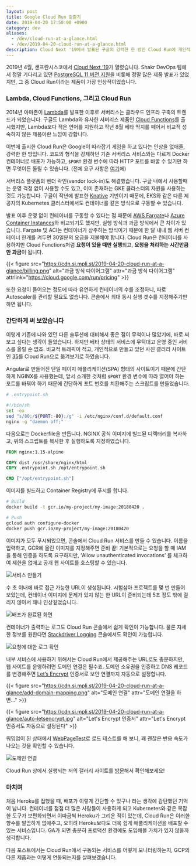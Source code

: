```yaml
---
layout: post
title: Google Cloud Run 겉핥기
date: 2019-04-20 17:50:00 +0900
category: dev
aliases:
  - /dev/cloud-run-at-a-glance.html
  - /dev/2019-04-20-cloud-run-at-a-glance.html
description: Cloud Next '19에서 발표된 구글의 강력한 한 방인 Cloud Run에 개인적으로 만들고 있던 사진 갤러리 사이트를 옮겨보았습니다.
---
```


2019년 4월, 샌프란시스코에서 [Cloud Next ‘19](https://cloud.withgoogle.com/next/sf/)가 열렸습니다. Shakr DevOps 팀에서 정말 기다리고 있던 [PostgreSQL 11 버전 지원](https://cloud.google.com/sql/docs/release-notes#april_9_2019)을 비롯해 정말 많은 제품 발표가 있었지만, 그 중 Cloud Run이라는 제품이 가장 인상적이었습니다.


### Lambda, Cloud Functions, 그리고 Cloud Run

2014년 아마존이 [Lambda](https://aws.amazon.com/ko/lambda/)를 발표한 이후로 서버리스는 클라우드 인프라 구축의 트렌드가 되었습니다.  구글도 Lambda와 유사한 서버리스 제품인 [Cloud Functions](https://cloud.google.com/functions/)를 출시했지만, Lambda보다 적은 언어를 지원하고 작년 8월 베타 딱지를 떼어서 비교적 성숙하지 않은 제품이란 느낌이 강합니다.

이번에 출시한 Cloud Run은 Google이 따라잡기 게임을 하고 있다는 인상을 없애줄, 강력한 한 방입니다. 코드의 형식을 강제하던 기존 서버리스 서비스와는 다르게 Docker 컨테이너로 배포가 가능하고, `$PORT` 환경 변수에 따라 HTTP 포트를 바꿀 수 있기만 하면 무엇이든 돌릴 수 있습니다. (전체 요구 사항은 [여기](https://cloud.google.com/run/docs/developing)에)

서버리스 플랫폼의 벤더 락인(vendor lock-in)도 해결했습니다. 구글 내에서 사용할때는 운영 걱정 없이 사용할 수도 있고, 이미 존재하는 GKE 클라스터의 자원을 사용하는 것도 가능합니다. 구글이 작년에 발표한 [Knative](https://knative.dev/docs/) 기반이기 때문에, EKS와 같은 다른 제공자의 Kubernetes 클러스터에서도 컨테이너를 같은 방식으로 구동할 수 있습니다.

발표 이후 운영 없이 컨테이너를 구동할 수 있다는 점 때문에 [AWS Fargate](https://aws.amazon.com/ko/fargate/)나 [Azure Container Instances](https://azure.microsoft.com/ko-kr/services/container-instances/)와 비교되기도 했지만, 실행 방식과 과금 방식에서 큰 차이가 있습니다. Fargate 및 ACI는 컨테이너가 상주하는 방식이기 때문에 한 달 내내 웹 서버 컨테이너 한개를 켜두면 30일분의 요금을 지불해야 합니다. Cloud Run은 컨테이너를 사용하지만 Cloud Functions처럼 **요청이 있을 때만 실행**되고, **요청을 처리하는 시간만큼만 과금**이 됩니다.

{{< figure
  src="https://cdn.si.mpli.st/2019-04-20-cloud-run-at-a-glance/billing.png"
  alt="과금 방식 다이어그램"
  attr="과금 방식 다이어그램"
  attrlink="https://cloud.google.com/run/pricing" >}}

또한 요청이 들어오는 정도에 따라 유연하게 컨테이너의 수를 조정하니, 따로 Autoscaler를 관리할 필요도 없습니다. 콘솔에서 최대 동시 실행 갯수를 지정해주기만 하면 됩니다.


### 간단하게 써 보았습니다

이렇게 기존에 나와 있던 다른 솔루션에 대비해서 좋은 점이 무척이나 많았기에, 바로 써 보고 싶다는 생각이 들었습니다. 하지만 베타 상태의 서비스에 무턱대고 운영 중인 서비스를 올릴 순 없죠. 비교적 트래픽이 적고, 개인적으로 만들고 있던 사진 갤러리 사이트인 [35](https://35.premi.st/)를 Cloud Run으로 옮겨보기로 하였습니다.

Angular로 만들어진 단일 페이지 애플리케이션(SPA) 형태의 사이트이기 때문에 간단하게 NGINX를 사용했는데, 앞서 소개한 것처럼 `$PORT` 환경 변수에 따라 열어야 하는 포트를 바꿔야 하기 때문에 간단하게 포트 번호를 치환해주는 스크립트를 만들었습니다.

```bash
# .entrypoint.sh

#!/bin/sh
set -ex
sed "s/80;/${PORT:-80};/g" -i /etc/nginx/conf.d/default.conf
nginx -g "daemon off;"
```

다음으로는 Dockerfile을 만듭니다. NGINX 공식 이미지에 빌드된 디렉터리를 복사하고, 위의 스크립트를 복사한 후 실행하도록 지정하였습니다.

```dockerfile
FROM nginx:1.15-alpine

COPY dist /usr/share/nginx/html
COPY .entrypoint.sh /opt/entrypoint.sh

CMD ["/opt/entrypoint.sh"]
```

이미지를 빌드하고 Container Registry에 푸시를 합니다.

```bash
# Build
docker build -t gcr.io/my-project/my-image:20180420 .

# Push
gcloud auth configure-docker
docker push gcr.io/my-project/my-image:20180420
```

이미지가 모두 푸시되었으면, 콘솔에서 Cloud Run 서비스를 만들 수 있습니다. 이름을 입력하고, GCR에 올린 이미지를 지정해주면 준비 끝! 기본적으로는 요청을 할 때 IAM을 통해 인증을 하도록 요구하지만, ‘Allow unauthenticated invocations’ 를 체크하여 제한을 없애고 공개 웹 사이트를 호스팅할 수 있습니다.

![서비스 만들기](https://cdn.si.mpli.st/2019-04-20-cloud-run-at-a-glance/create-service.png)

수 초 이내에 바로 접근 가능한 URL이 생성됩니다. 시험삼아 프로젝트를 몇 번 만들어 보았는데, 컨테이너 이미지에 문제가 있지 않는 한 URL이 준비되는데 5초 정도 밖에 걸리지 않아서 꽤나 인상깊었습니다.

![배포가 완료된 화면](https://cdn.si.mpli.st/2019-04-20-cloud-run-at-a-glance/after-deploy.png)

컨테이너가 출력하는 로그도 Cloud Run 콘솔에서 쉽게 확인이 가능합니다. 물론 자세한 정보를 원한다면 [Stackdriver Logging](https://cloud.google.com/logging/) 콘솔에서도 확인이 가능합니다.

![요청에 대한 로그 확인](https://cdn.si.mpli.st/2019-04-20-cloud-run-at-a-glance/logs.png)


내부 서비스에 사용하기 위해서는 Cloud Run에서 제공해주는 URL로도 충분하지만, 웹 사이트를 운영하려면 도메인 연결은 필수죠. 도메인 소유권을 인증하고 DNS 레코드를 변경해주면 [Let’s Encrypt](https://letsencrypt.org/) 인증서로 보안 연결까지 자동으로 설정합니다.


{{< figure
  src="https://cdn.si.mpli.st/2019-04-20-cloud-run-at-a-glance/add-domain-mapping.png"
  alt="도메인 연결"
  attr="도메인 연결을 하면..." >}}


{{< figure
  src="https://cdn.si.mpli.st/2019-04-20-cloud-run-at-a-glance/auto-letsencrypt.jpg"
  alt="Let's Encrypt 인증서"
  attr="Let's Encrypt 인증서도 자동으로 설정된다" >}}

워밍업이 된 상태에서 [WebPageTest](http://webpagetest.org)로 로드 테스트를 해 보니, 꽤 괜찮은 반응 속도가 나오는 것을 확인할 수 있습니다.

![도메인 연결](https://cdn.si.mpli.st/2019-04-20-cloud-run-at-a-glance/waterfall.png)

Cloud Run 상에서 실행되는 저의 갤러리 사이트를 [방문](https://35.premi.st/)해서 확인해보세요!


### 마치며

처음 Heroku를 접했을 때, 배포가 이렇게 간단할 수 있구나 라는 생각에 감탄했던 기억이 납니다. 컨테이너를 점점 더 많은 사람들이 사용하게 되고 Kubernetes와 같은 복잡한 도구가 보편화되면서 이따금씩 Heroku가 그리운 적이 있는데, Cloud Run은 이러한 향수를 말끔하게 없애주고, 오히려 Heroku보다도 더욱 쉽게 애플리케이션을 배포할 수 있는 서비스입니다. GA가 되면 충분히 프로덕션 환경에도 도입해볼 가치가 있지 않을까 생각합니다.

다음 포스트에서는 Cloud Run에서 구동되는 서비스를 어떻게 모니터링하는지, GCP의 다른 제품과는 어떻게 연동되는지를 살펴보겠습니다.
